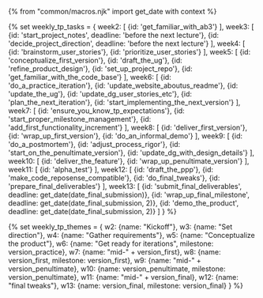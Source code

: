 {% from "common/macros.njk" import get_date with context %}

{% set weekly_tp_tasks = {
week2: [
  {id: 'get_familiar_with_ab3'}
],
week3: [
  {id: 'start_project_notes', deadline: 'before the next lecture'},
  {id: 'decide_project_direction', deadline: 'before the next lecture'}
],
week4: [
  {id: 'brainstorm_user_stories'},
  {id: 'prioritize_user_stories'}
],
week5: [
  {id: 'conceptualize_first_version'},
  {id: 'draft_the_ug'},
  {id: 'refine_product_design'},
  {id: 'set_up_project_repo'},
  {id: 'get_familiar_with_the_code_base'}
],
week6: [
  {id: 'do_a_practice_iteration'},
  {id: 'update_website_aboutus_readme'},
  {id: 'update_the_ug'},
  {id: 'update_dg_user_stories_etc'},
  {id: 'plan_the_next_iteration'},
  {id: 'start_implementing_the_next_version'}
],
week7: [
  {id: 'ensure_you_know_tp_expectations'},
  {id: 'start_proper_milestone_management'},
  {id: 'add_first_functionality_increment'}
],
week8: [
  {id: 'deliver_first_version'},
  {id: 'wrap_up_first_version'},
  {id: 'do_an_informal_demo'}
],
week9: [
  {id: 'do_a_postmortem'},
  {id: 'adjust_process_rigor'},
  {id: 'start_on_the_penultimate_version'},
  {id: 'update_dg_with_design_details'}
],
week10: [
  {id: 'deliver_the_feature'},
  {id: 'wrap_up_penultimate_version'}
],
week11: [
  {id: 'alpha_test'}
],
week12: [
  {id: 'draft_the_ppp'},
  {id: 'make_code_reposense_compatible'},
  {id: 'do_final_tweaks'},
  {id: 'prepare_final_deliverables'}
],
week13: [
  {id: 'submit_final_deliverables', deadline: get_date(date_final_submission)},
  {id: 'wrap_up_final_milestone', deadline: get_date(date_final_submission, 2)},
  {id: 'demo_the_product', deadline: get_date(date_final_submission, 2)}
]
} %}

{% set weekly_tp_themes = {
  w2: {name: "Kickoff"},
  w3: {name: "Set direction"},
  w4: {name: "Gather requirements"},
  w5: {name: "Conceptualize the product"},
  w6: {name: "Get ready for iterations", milestone: version_practice},
  w7: {name: "mid-" + version_first},
  w8: {name: version_first, milestone: version_first},
  w9: {name: "mid-" + version_penultimate},
  w10: {name: version_penultimate, milestone: version_penultimate},
  w11: {name: "mid-" + version_final},
  w12: {name: "final tweaks"},
  w13: {name: version_final, milestone: version_final}
} %}
